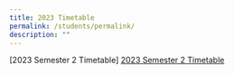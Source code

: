 ```yaml
---
title: 2023 Timetable
permalink: /students/permalink/
description: ""
---
```

[2023 Semester 2 Timetable]
[2023 Semester 2 Timetable](/files/2023/Uploads/sem2_class_timetable.pdf)